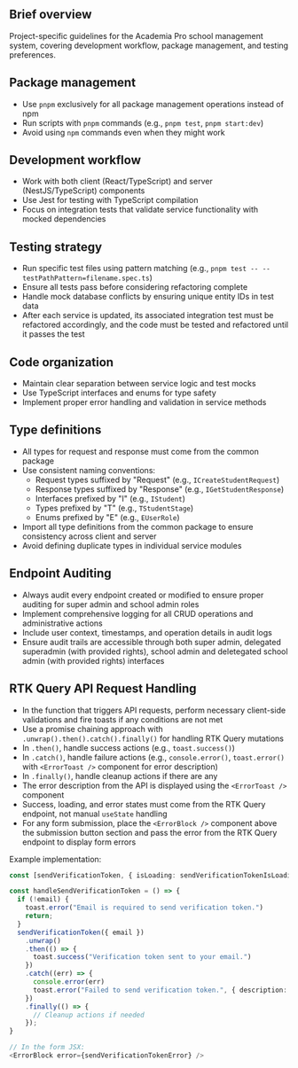 ## Brief overview
Project-specific guidelines for the Academia Pro school management system, covering development workflow, package management, and testing preferences.

## Package management
- Use `pnpm` exclusively for all package management operations instead of npm
- Run scripts with `pnpm` commands (e.g., `pnpm test`, `pnpm start:dev`)
- Avoid using `npm` commands even when they might work

## Development workflow
- Work with both client (React/TypeScript) and server (NestJS/TypeScript) components
- Use Jest for testing with TypeScript compilation
- Focus on integration tests that validate service functionality with mocked dependencies

## Testing strategy
- Run specific test files using pattern matching (e.g., `pnpm test -- --testPathPattern=filename.spec.ts`)
- Ensure all tests pass before considering refactoring complete
- Handle mock database conflicts by ensuring unique entity IDs in test data
- After each service is updated, its associated integration test must be refactored accordingly, and the code must be tested and refactored until it passes the test

## Code organization
- Maintain clear separation between service logic and test mocks
- Use TypeScript interfaces and enums for type safety
- Implement proper error handling and validation in service methods

## Type definitions
- All types for request and response must come from the common package
- Use consistent naming conventions:
  - Request types suffixed by "Request" (e.g., `ICreateStudentRequest`)
  - Response types suffixed by "Response" (e.g., `IGetStudentResponse`)
  - Interfaces prefixed by "I" (e.g., `IStudent`)
  - Types prefixed by "T" (e.g., `TStudentStage`)
  - Enums prefixed by "E" (e.g., `EUserRole`)
- Import all type definitions from the common package to ensure consistency across client and server
- Avoid defining duplicate types in individual service modules

## Endpoint Auditing
- Always audit every endpoint created or modified to ensure proper auditing for super admin and school admin roles
- Implement comprehensive logging for all CRUD operations and administrative actions
- Include user context, timestamps, and operation details in audit logs
- Ensure audit trails are accessible through both super admin, delegated superadmin (with provided rights), school admin and deletegated school admin (with provided rights) interfaces

## RTK Query API Request Handling
- In the function that triggers API requests, perform necessary client-side validations and fire toasts if any conditions are not met
- Use a promise chaining approach with `.unwrap().then().catch().finally()` for handling RTK Query mutations
- In `.then()`, handle success actions (e.g., `toast.success()`)
- In `.catch()`, handle failure actions (e.g., `console.error()`, `toast.error()` with `<ErrorToast />` component for error description)
- In `.finally()`, handle cleanup actions if there are any
- The error description from the API is displayed using the `<ErrorToast />` component
- Success, loading, and error states must come from the RTK Query endpoint, not manual `useState` handling
- For any form submission, place the `<ErrorBlock />` component above the submission button section and pass the error from the RTK Query endpoint to display form errors

Example implementation:

```typescript
const [sendVerificationToken, { isLoading: sendVerificationTokenIsLoading, error: sendVerificationTokenError, isSuccess: sendVerificationTokenIsSuccess, reset: sendVerificationTokenReset }] = apis.auth.useSendVerificationTokenMutation();

const handleSendVerificationToken = () => {
  if (!email) {
    toast.error("Email is required to send verification token.")
    return;
  }
  sendVerificationToken({ email })
    .unwrap()
    .then(() => {
      toast.success("Verification token sent to your email.")
    })
    .catch((err) => {
      console.error(err)
      toast.error("Failed to send verification token.", { description: <ErrorToast error={sendVerificationTokenError} /> })
    })
    .finally(() => {
      // Cleanup actions if needed
    });
}

// In the form JSX:
<ErrorBlock error={sendVerificationTokenError} />
```